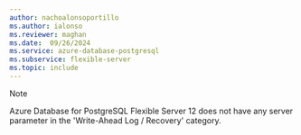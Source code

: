 ```yaml
---
author: nachoalonsoportillo
ms.author: ialonso
ms.reviewer: maghan
ms.date:  09/26/2024
ms.service: azure-database-postgresql
ms.subservice: flexible-server
ms.topic: include
---
```

> [!NOTE]
> Azure Database for PostgreSQL Flexible Server 12 does not have any server parameter in the 'Write-Ahead Log / Recovery' category.
